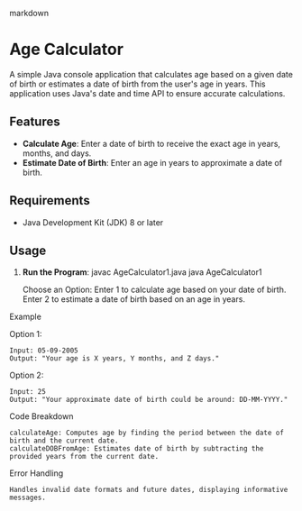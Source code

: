 markdown

# Age Calculator

A simple Java console application that calculates age based on a given date of birth or estimates a date of birth from the user's age in years. This application uses Java's date and time API to ensure accurate calculations.

## Features
- **Calculate Age**: Enter a date of birth to receive the exact age in years, months, and days.
- **Estimate Date of Birth**: Enter an age in years to approximate a date of birth.

## Requirements
- Java Development Kit (JDK) 8 or later

## Usage
1. **Run the Program**:
   javac AgeCalculator1.java
   java AgeCalculator1

    Choose an Option:
        Enter 1 to calculate age based on your date of birth.
        Enter 2 to estimate a date of birth based on an age in years.

Example

Option 1:

    Input: 05-09-2005
    Output: "Your age is X years, Y months, and Z days."

Option 2:

    Input: 25
    Output: "Your approximate date of birth could be around: DD-MM-YYYY."

Code Breakdown

    calculateAge: Computes age by finding the period between the date of birth and the current date.
    calculateDOBFromAge: Estimates date of birth by subtracting the provided years from the current date.

Error Handling

    Handles invalid date formats and future dates, displaying informative messages.
